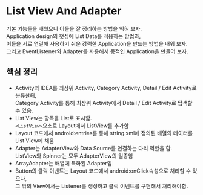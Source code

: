 # List View And Adapter
기본 기능들을 배웠으니 이들을 잘 정리하는 방법을 익혀 보자.  
Application design의 햇심에 List Data를 적용하는 방법과,  
이들을 서로 연결해 사용하기 쉬운 강력한 Application을 만드는 방법을 배워 보자.  
그리고 EventListener와 Adapter를 사용해서 동적인 Application을 만들어 보자.

## 핵심 정리
- Activity의 IDEA를 최상위 Activity, Category Activity, Detail / Edit Activity로 분류한뒤,  
  Category Activity를 통해 최상위 Activity에서 Detail / Edit Activity로 탑색할 수 있음.
- List View는 항목을 List로 표시함.  
  `<ListView>`요소로 Layout에서 ListView를 추가함
- Layout 코드에서 android:entries를 통해 string.xml에 정의된 배열의 데이터를 List View에 채움
- Adapter는 AdapterView와 Data Source를 연결하는 다리 역할을 함.  
  ListView와 Spinner는 모두 AdapterView의 일종임
- ArrayAdapter는 배열에 특화된 Adapter임
- Button의 클릭 이벤트는 Layout 코드에서 android:onClick속성으로 처리할 수 있으나,  
  그 밖의 View에서는 Listener를 생성하고 클릭 이벤트를 구현해서 처리해야함.